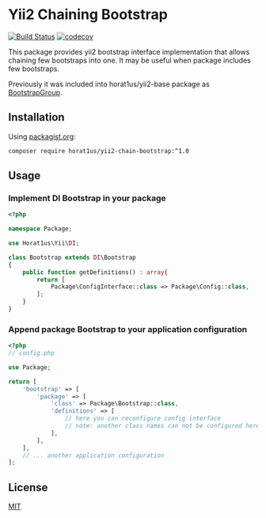 # Yii2 Chaining Bootstrap
[![Build Status](https://travis-ci.org/Horat1us/yii2-chain-bootstrap.svg?branch=master)](https://travis-ci.org/Horat1us/yii2-chain-bootstrap)
[![codecov](https://codecov.io/gh/Horat1us/yii2-chain-bootstrap/branch/master/graph/badge.svg)](https://codecov.io/gh/Horat1us/yii2-chain-bootstrap)

This package provides yii2 bootstrap interface implementation that allows chaining few bootstraps
into one. It may be useful when package includes few bootstraps.  

Previously it was included into horat1us/yii2-base package as 
[BootstrapGroup](https://github.com/Horat1us/yii2-base/blob/1.16.0/src/BootstrapGroup.php).

## Installation
Using [packagist.org](https://packagist.org/packages/horat1us/yii2-chain-bootstrap):
```bash
composer require horat1us/yii2-chain-bootstrap:^1.0
```

## Usage

### Implement DI Bootstrap in your package
```php
<?php

namespace Package;

use Horat1us\Yii\DI;

class Bootstrap extends DI\Bootstrap
{
    public function getDefinitions() : array{
        return [
            Package\ConfigInterface::class => Package\Config::class,
        ];
    }
}
```

### Append package Bootstrap to your application configuration
```php
<?php
// config.php

use Package;

return [
    'bootstrap' => [
        'package' => [
            'class' => Package\Bootstrap::class,
            'definitions' => [
                // here you can reconfigure config interface
                // note: another class names can not be configured here
            ],
        ],
    ],
    // ... another application configuration
];
```

## License
[MIT](./LICENSE)
